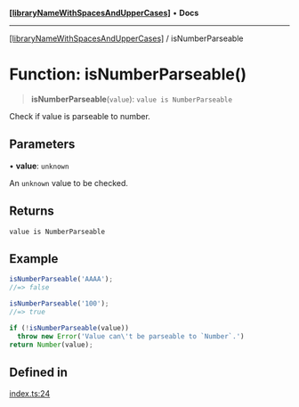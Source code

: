 [**[libraryNameWithSpacesAndUpperCases]**](../README.md) • **Docs**

***

[[libraryNameWithSpacesAndUpperCases]](../README.md) / isNumberParseable

# Function: isNumberParseable()

> **isNumberParseable**(`value`): `value is NumberParseable`

Check if value is parseable to number.

## Parameters

• **value**: `unknown`

An `unknown` value to be checked.

## Returns

`value is NumberParseable`

## Example

```js
isNumberParseable('AAAA');
//=> false

isNumberParseable('100');
//=> true

if (!isNumberParseable(value))
  throw new Error('Value can\'t be parseable to `Number`.')
return Number(value);
```

## Defined in

[index.ts:24](https://github.com/VitorLuizC/typescript-library-boilerplate/blob/10d5bd1f65c001cd2fb2a664ffc160a25c2a95f0/src/index.ts#L24)
